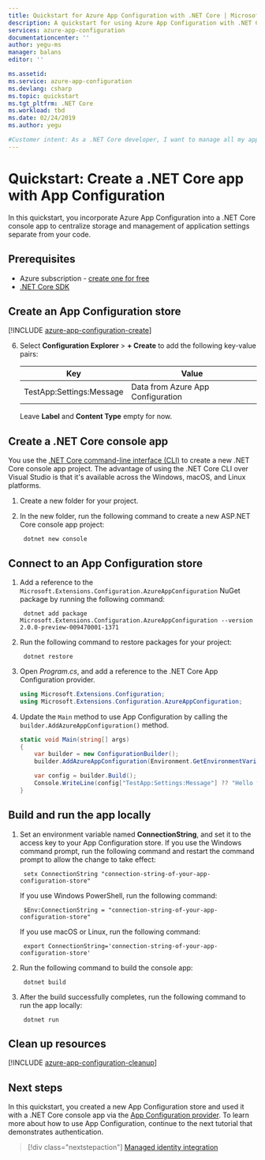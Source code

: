 ```yaml
---
title: Quickstart for Azure App Configuration with .NET Core | Microsoft Docs
description: A quickstart for using Azure App Configuration with .NET Core apps
services: azure-app-configuration
documentationcenter: ''
author: yegu-ms
manager: balans
editor: ''

ms.assetid: 
ms.service: azure-app-configuration
ms.devlang: csharp
ms.topic: quickstart
ms.tgt_pltfrm: .NET Core
ms.workload: tbd
ms.date: 02/24/2019
ms.author: yegu

#Customer intent: As a .NET Core developer, I want to manage all my app settings in one place.
---
```

# Quickstart: Create a .NET Core app with App Configuration

In this quickstart, you incorporate Azure App Configuration into a .NET Core console app to centralize storage and management of application settings separate from your code.

## Prerequisites

- Azure subscription - [create one for free](https://azure.microsoft.com/free/)
- [.NET Core SDK](https://dotnet.microsoft.com/download)

## Create an App Configuration store

[!INCLUDE [azure-app-configuration-create](../../includes/azure-app-configuration-create.md)]

6. Select **Configuration Explorer** > **+ Create** to add the following key-value pairs:

    | Key | Value |
    |---|---|
    | TestApp:Settings:Message | Data from Azure App Configuration |

    Leave **Label** and **Content Type** empty for now.

## Create a .NET Core console app

You use the [.NET Core command-line interface (CLI)](https://docs.microsoft.com/dotnet/core/tools/) to create a new .NET Core console app project. The advantage of using the .NET Core CLI over Visual Studio is that it's available across the Windows, macOS, and Linux platforms.

1. Create a new folder for your project.

2. In the new folder, run the following command to create a new ASP.NET Core console app project:

        dotnet new console

## Connect to an App Configuration store

1. Add a reference to the `Microsoft.Extensions.Configuration.AzureAppConfiguration` NuGet package by running the following command:

        dotnet add package Microsoft.Extensions.Configuration.AzureAppConfiguration --version 2.0.0-preview-009470001-1371

2. Run the following command to restore packages for your project:

        dotnet restore

3. Open *Program.cs*, and add a reference to the .NET Core App Configuration provider.

    ```csharp
    using Microsoft.Extensions.Configuration;
    using Microsoft.Extensions.Configuration.AzureAppConfiguration;
    ```

4. Update the `Main` method to use App Configuration by calling the `builder.AddAzureAppConfiguration()` method.

    ```csharp
    static void Main(string[] args)
    {
        var builder = new ConfigurationBuilder();
        builder.AddAzureAppConfiguration(Environment.GetEnvironmentVariable("ConnectionString"));

        var config = builder.Build();
        Console.WriteLine(config["TestApp:Settings:Message"] ?? "Hello world!");
    }
    ```

## Build and run the app locally

1. Set an environment variable named **ConnectionString**, and set it to the access key to your App Configuration store. If you use the Windows command prompt, run the following command and restart the command prompt to allow the change to take effect:

        setx ConnectionString "connection-string-of-your-app-configuration-store"

    If you use Windows PowerShell, run the following command:

        $Env:ConnectionString = "connection-string-of-your-app-configuration-store"

    If you use macOS or Linux, run the following command:

        export ConnectionString='connection-string-of-your-app-configuration-store'

2. Run the following command to build the console app:

        dotnet build

3. After the build successfully completes, run the following command to run the app locally:

        dotnet run

## Clean up resources

[!INCLUDE [azure-app-configuration-cleanup](../../includes/azure-app-configuration-cleanup.md)]

## Next steps

In this quickstart, you created a new App Configuration store and used it with a .NET Core console app via the [App Configuration provider](https://go.microsoft.com/fwlink/?linkid=2074664). To learn more about how to use App Configuration, continue to the next tutorial that demonstrates authentication.

> [!div class="nextstepaction"]
> [Managed identity integration](./howto-integrate-azure-managed-service-identity.md)
